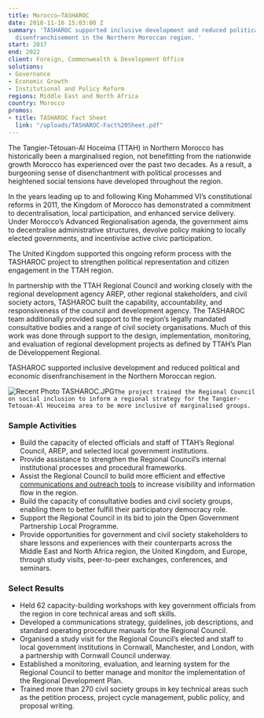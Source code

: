 ```yaml
---
title: Morocco—TASHAROC
date: 2018-11-16 15:03:00 Z
summary: 'TASHAROC supported inclusive development and reduced political and economic
  disenfranchisement in the Northern Moroccan region. '
start: 2017
end: 2022
client: Foreign, Commonwealth & Development Office
solutions:
- Governance
- Economic Growth
- Institutional and Policy Reform
regions: Middle East and North Africa
country: Morocco
promos:
- title: TASHAROC Fact Sheet
  link: "/uploads/TASHAROC-Fact%20Sheet.pdf"
---
```


The Tangier-Tétouan-Al Hoceima (TTAH) in Northern Morocco has historically been a marginalised region, not benefitting from the nationwide growth Morocco has experienced over the past two decades. As a result, a burgeoning sense of disenchantment with political processes and heightened social tensions have developed throughout the region.

In the years leading up to and following King Mohammed VI’s constitutional reforms in 2011, the Kingdom of Morocco has demonstrated a commitment to decentralisation, local participation, and enhanced service delivery. Under Morocco’s Advanced Regionalisation agenda, the government aims to decentralise administrative structures, devolve policy making to locally elected governments, and incentivise active civic participation. 

The United Kingdom supported this ongoing reform process with the TASHAROC project to strengthen political representation and citizen engagement in the TTAH region. 

In partnership with the TTAH Regional Council and working closely with the regional development agency AREP, other regional stakeholders, and civil society actors, TASHAROC built the capability, accountability, and responsiveness of the council and development agency. The TASHAROC team additionally provided support to the region’s legally mandated consultative bodies and a range of civil society organisations. Much of this work was done through support to the design, implementation, monitoring, and evaluation of regional development projects as defined by TTAH’s Plan de Développement Regional. 

TASHAROC supported inclusive development and reduced political and economic disenfranchisement in the Northern Moroccan region. 

![Recent Photo TASHAROC.JPG](/uploads/Recent%20Photo%20TASHAROC.JPG)`The project trained the Regional Council on social inclusion to inform a regional strategy for the Tangier-Tetouan-Al Houceima area to be more inclusive of marginalised groups.`

### Sample Activities

* Build the capacity of elected officials and staff of TTAH’s Regional Council, AREP, and selected local government institutions.
* Provide assistance to strengthen the Regional Council’s internal institutional processes and procedural frameworks.
* Assist the Regional Council to build more efficient and effective [communications and outreach tools](https://www.youtube.com/watch?v=TwBh4_epkqU) to increase visibility and information flow in the region.
* Build the capacity of consultative bodies and civil society groups, enabling them to better fulfill their participatory democracy role.
* Support the Regional Council in its bid to join the Open Government Partnership Local Programme.
* Provide opportunities for government and civil society stakeholders to share lessons and experiences with their counterparts across the Middle East and North Africa region, the United Kingdom, and Europe, through study visits, peer-to-peer exchanges, conferences, and seminars.

### Select Results

* Held 62 capacity-building workshops with key government officials from the region in core technical areas and soft skills.
* Developed a communications strategy, guidelines, job descriptions, and standard operating procedure manuals for the Regional Council.
* Organised a study visit for the Regional Council’s elected and staff to local government institutions in Cornwall, Manchester, and London, with a partnership with Cornwall Council underway.
* Established a monitoring, evaluation, and learning system for the Regional Council to better manage and monitor the implementation of the Regional Development Plan.
* Trained more than 270 civil society groups in key technical areas such as the petition process, project cycle management, public policy, and proposal writing. 